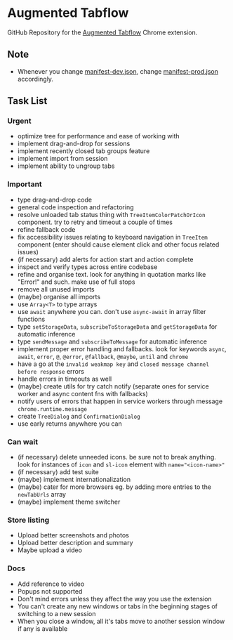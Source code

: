 # Augmented Tabflow

GitHub Repository for the [Augmented Tabflow](https://chromewebstore.google.com/detail/augmented-tabflow/aaopjlakghchpkfolggoiblacllaekho) Chrome extension.

## Note

- Whenever you change [manifest-dev.json](manifest-dev.json), change [manifest-prod.json](manifest-prod.json) accordingly.

## Task List

### Urgent

- optimize tree for performance and ease of working with
- implement drag-and-drop for sessions
- implement recently closed tab groups feature
- implement import from session
- implement ability to ungroup tabs

### Important

- type drag-and-drop code
- general code inspection and refactoring
- resolve unloaded tab status thing with `TreeItemColorPatchOrIcon` component. try to retry and timeout a couple of times
- refine fallback code
- fix accessibility issues relating to keyboard navigation in `TreeItem` component (enter should cause element click and other focus related issues)
- (if necessary) add alerts for action start and action complete
- inspect and verify types across entire codebase
- refine and organise text. look for anything in quotation marks like "Error!" and such. make use of full stops
- remove all unused imports
- (maybe) organise all imports
- use `Array<T>` to type arrays
- use `await` anywhere you can. don't use `async-await` in array filter functions
- type `setStorageData`, `subscribeToStorageData` and `getStorageData` for automatic inference
- type `sendMessage` and `subscribeToMessage` for automatic inference
- implement proper error handling and fallbacks. look for keywords `async`, `await`, `error`, `@`, `@error`, `@fallback`, `@maybe`, `until` and `chrome`
- have a go at the `invalid weakmap key` and `closed message channel before response` errors
- handle errors in timeouts as well
- (maybe) create utils for try catch notify (separate ones for service worker and async content fns with fallbacks)
- notify users of errors that happen in service workers through message `chrome.runtime.message`
- create `TreeDialog` and `ConfirmationDialog`
- use early returns anywhere you can

### Can wait

- (if necessary) delete unneeded icons. be sure not to break anything. look for instances of `icon` and `sl-icon` element with `name="<icon-name>"`
- (if necessary) add test suite
- (maybe) implement internationalization
- (maybe) cater for more browsers eg. by adding more entries to the `newTabUrls` array
- (maybe) implement theme switcher

### Store listing

- Upload better screenshots and photos
- Upload better description and summary
- Maybe upload a video

### Docs

- Add reference to video
- Popups not supported
- Don't mind errors unless they affect the way you use the extension
- You can't create any new windows or tabs in the beginning stages of switching to a new session
- When you close a window, all it's tabs move to another session window if any is available
